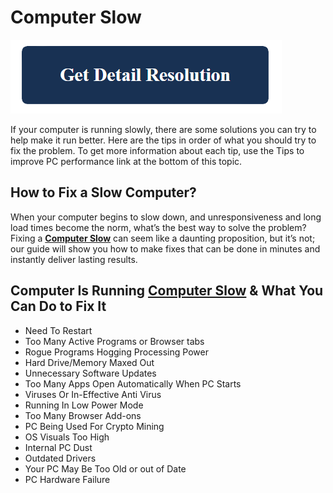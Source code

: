 # Computer Slow

[![Computer Slow](get-detail.png)](https://github.com/pcs0lution/computer-slow)


If your computer is running slowly, there are some solutions you can try to help make it run better. Here are the tips in order of what you should try to fix the problem. To get more information about each tip, use the Tips to improve PC performance link at the bottom of this topic.

## How to Fix a Slow Computer?

When your computer begins to slow down, and unresponsiveness and long load times become the norm, what’s the best way to solve the problem? Fixing a **[Computer Slow](https://github.com/pcs0lution/computer-slow)** can seem like a daunting proposition, but it’s not; our guide will show you how to make fixes that can be done in minutes and instantly deliver lasting results.

## Computer Is Running **[Computer Slow](https://github.com/pcs0lution/computer-slow)** & What You Can Do to Fix It

* Need To Restart
* Too Many Active Programs or Browser tabs
* Rogue Programs Hogging Processing Power
* Hard Drive/Memory Maxed Out
* Unnecessary Software Updates
* Too Many Apps Open Automatically When PC Starts
* Viruses Or In-Effective Anti Virus
* Running In Low Power Mode
* Too Many Browser Add-ons
* PC Being Used For Crypto Mining
* OS Visuals Too High
* Internal PC Dust
* Outdated Drivers
* Your PC May Be Too Old or out of Date
* PC Hardware Failure
